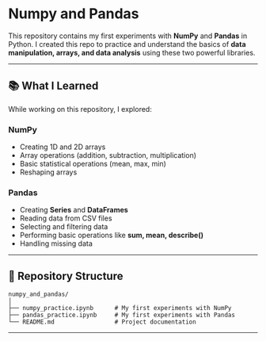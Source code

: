 # Numpy and Pandas

This repository contains my first experiments with **NumPy** and **Pandas** in Python.
I created this repo to practice and understand the basics of **data manipulation, arrays, and data analysis** using these two powerful libraries.

---

## 📚 What I Learned

While working on this repository, I explored:

### **NumPy**

* Creating 1D and 2D arrays
* Array operations (addition, subtraction, multiplication)
* Basic statistical operations (mean, max, min)
* Reshaping arrays

### **Pandas**

* Creating **Series** and **DataFrames**
* Reading data from CSV files
* Selecting and filtering data
* Performing basic operations like **sum, mean, describe()**
* Handling missing data

---

## 📂 Repository Structure

```
numpy_and_pandas/
│
├── numpy_practice.ipynb      # My first experiments with NumPy
├── pandas_practice.ipynb     # My first experiments with Pandas
└── README.md                 # Project documentation
```
---


